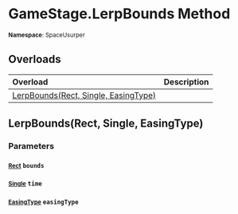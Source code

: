 # GameStage.LerpBounds Method

<small>**Namespace**: SpaceUsurper</small>

## Overloads

<div markdown="1" class="member-table">

| Overload | Description |
| :------- | ----------- |
| [LerpBounds(Rect, Single, EasingType)](#Rect_Single_EasingType_) |  | 

</div>

## LerpBounds(Rect, Single, EasingType)
### Parameters
#### <small>[Rect](https://docs.unity3d.com/ScriptReference/Rect.html)</small> `bounds`

#### <small>[Single](https://docs.microsoft.com/en-us/dotnet/api/system.single?view=netframework-4.5)</small> `time`

#### <small>[EasingType](../EasingType.md)</small> `easingType`

